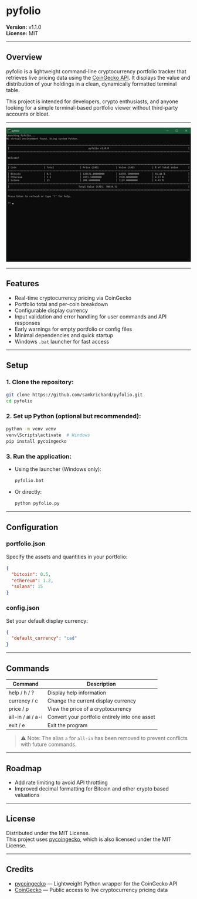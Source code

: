 # pyfolio

**Version:** v1.1.0  
**License:** MIT

---

## Overview

pyfolio is a lightweight command-line cryptocurrency portfolio tracker that retrieves live pricing data using the [CoinGecko API](https://www.coingecko.com/en/api). It displays the value and distribution of your holdings in a clean, dynamically formatted terminal table.

This project is intended for developers, crypto enthusiasts, and anyone looking for a simple terminal-based portfolio viewer without third-party accounts or bloat.

---

![pyfolio terminal preview](preview.png)

---

## Features

- Real-time cryptocurrency pricing via CoinGecko  
- Portfolio total and per-coin breakdown  
- Configurable display currency  
- Input validation and error handling for user commands and API responses   
- Early warnings for empty portfolio or config files  
- Minimal dependencies and quick startup  
- Windows `.bat` launcher for fast access  

---

## Setup

### 1. Clone the repository:
```bash
git clone https://github.com/samkrichard/pyfolio.git
cd pyfolio
```

### 2. Set up Python (optional but recommended):
```bash
python -m venv venv
venv\Scripts\activate  # Windows
pip install pycoingecko
```

### 3. Run the application:
- Using the launcher (Windows only):
  ```bash
  pyfolio.bat
  ```
- Or directly:
  ```bash
  python pyfolio.py
  ```

---

## Configuration

### portfolio.json  
Specify the assets and quantities in your portfolio:
```json
{
  "bitcoin": 0.5,
  "ethereum": 1.2,
  "solana": 15
}
```

### config.json  
Set your default display currency:
```json
{
  "default_currency": "cad"
}
```

---

## Commands

| Command               | Description                                      |
|-----------------------|--------------------------------------------------|
| help / h / ?          | Display help information                         |
| currency / c          | Change the current display currency              |
| price / p             | View the price of a cryptocurrency               |
| all-in / ai / a-i     | Convert your portfolio entirely into one asset   |
| exit / e              | Exit the program                                 |

> ⚠️ Note: The alias `a` for `all-in` has been removed to prevent conflicts with future commands.

---

## Roadmap

- Add rate limiting to avoid API throttling
- Improved decimal formatting for Bitcoin and other crypto based valuations 

---

## License

Distributed under the MIT License.  
This project uses [pycoingecko](https://github.com/man-c/pycoingecko), which is also licensed under the MIT License.

---

## Credits

- [pycoingecko](https://github.com/man-c/pycoingecko) — Lightweight Python wrapper for the CoinGecko API  
- [CoinGecko](https://www.coingecko.com/) — Public access to live cryptocurrency pricing data

